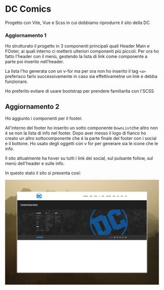 # DC Comics

Progetto con Vite, Vue e Scss in cui dobbiamo riprodurre il sito della DC

### Aggiornamento 1

Ho strutturato il progetto in 3 componenti principali quali Header Main e FOoter, ai quali interno ci metterò ulteriori componenti piú piccoli.
Per ora ho fatto l'header con il menù, gestendo la lista di link come componente a parte poi inserito nell'header.

La lista l'ho generata con un v-for ma per ora non ho inserito il tag `<a>` preferisco farlo successivamente in caso sia effettivametne un link e debba funzionare.

Ho preferito evitare di usare bootstrap per prendere familiarita con l'SCSS

## Aggiornamento 2

Ho aggiunto i componenti per il footer.

All'interno del footer ho inserito un sotto componente `DownList`che altro non é se non la lista di info nel footer.
Dopo aver messo il logo di fianco ho creato un altro sottocomponente che é la parte finale del footer con i social e il bottone.
Ho usato degli oggetti con v for per generare sia le icone che le info.

Il sito attualmente ha hover su tutti i link dei social, sul pulsante follow, sul menú dell'header e sulle info.

In questo stato il sito si presenta cosí:

![Sito Versione 1](./public/img/sito-v1.jpeg)
